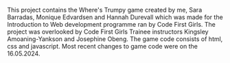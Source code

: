 This project contains the Where's Trumpy game created by me, Sara Barradas, Monique Edvardsen and Hannah Durevall which was made for the Introduction to Web development programme ran by Code First Girls.
The project was overlooked by Code First Girls Trainee instructors Kingsley Amoaning-Yankson and Josephine Obeng.
The game code consists of html, css and javascript.
Most recent changes to game code were on the 16.05.2024.
